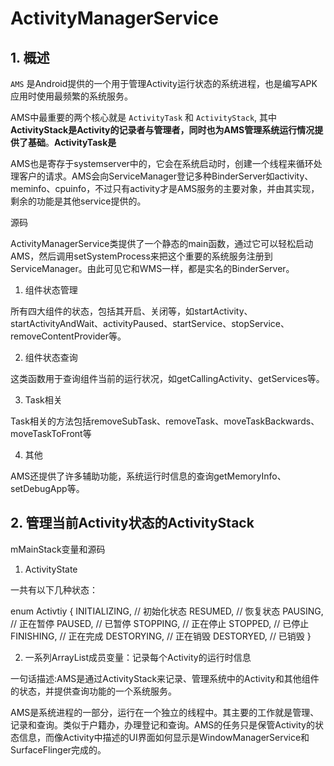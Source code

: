 # ActivityManagerService

## 1. 概述

 `AMS` 是Android提供的一个用于管理Activity运行状态的系统进程，也是编写APK应用时使用最频繁的系统服务。

AMS中最重要的两个核心就是 `ActivityTask` 和 `ActivityStack`, 其中**ActivityStack是Activity的记录者与管理者，同时也为AMS管理系统运行情况提供了基础**。**ActivityTask是**

AMS也是寄存于systemserver中的，它会在系统启动时，创建一个线程来循环处理客户的请求。AMS会向ServiceManager登记多种BinderServer如activity、meminfo、cpuinfo，不过只有activity才是AMS服务的主要对象，并由其实现，剩余的功能是其他service提供的。

源码

ActivityManagerService类提供了一个静态的main函数，通过它可以轻松启动AMS，然后调用setSystemProcess来把这个重要的系统服务注册到ServiceManager。由此可见它和WMS一样，都是实名的BinderServer。

1. 组件状态管理

所有四大组件的状态，包括其开启、关闭等，如startActivity、startActivityAndWait、activityPaused、startService、stopService、removeContentProvider等。

2. 组件状态查询

这类函数用于查询组件当前的运行状况，如getCallingActivity、getServices等。

3. Task相关

Task相关的方法包括removeSubTask、removeTask、moveTaskBackwards、moveTaskToFront等

4. 其他

AMS还提供了许多辅助功能，系统运行时信息的查询getMemoryInfo、setDebugApp等。

## 2. 管理当前Activity状态的ActivityStack

mMainStack变量和源码


1. ActivityState

一共有以下几种状态：

enum Activtiy {
    INITIALIZING, // 初始化状态
    RESUMED, // 恢复状态
    PAUSING, // 正在暂停
    PAUSED, // 已暂停
    STOPPING, // 正在停止
    STOPPED, // 已停止
    FINISHING, // 正在完成
    DESTORYING, // 正在销毁
    DESTORYED, // 已销毁
}

2. 一系列ArrayList<ActivityRecord>成员变量：记录每个Activity的运行时信息

一句话描述:AMS是通过ActivityStack来记录、管理系统中的Activity和其他组件的状态，并提供查询功能的一个系统服务。

AMS是系统进程的一部分，运行在一个独立的线程中。其主要的工作就是管理、记录和查询。类似于户籍办，办理登记和查询。AMS的任务只是保管Activity的状态信息，而像Activity中描述的UI界面如何显示是WindowManagerService和SurfaceFlinger完成的。
